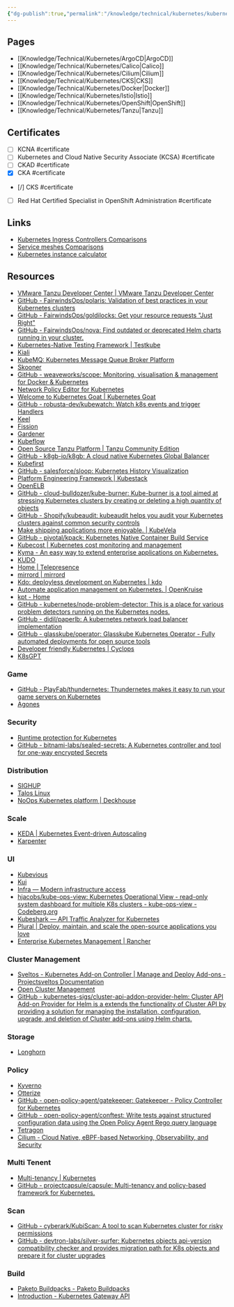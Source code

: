 ```yaml
---
{"dg-publish":true,"permalink":"/knowledge/technical/kubernetes/kubernetes/","noteIcon":""}
---
```


## Pages

- [[Knowledge/Technical/Kubernetes/ArgoCD\|ArgoCD]]
- [[Knowledge/Technical/Kubernetes/Calico\|Calico]]
- [[Knowledge/Technical/Kubernetes/Cilium\|Cilium]]
- [[Knowledge/Technical/Kubernetes/CKS\|CKS]]
- [[Knowledge/Technical/Kubernetes/Docker\|Docker]]
- [[Knowledge/Technical/Kubernetes/Istio\|Istio]]
- [[Knowledge/Technical/Kubernetes/OpenShift\|OpenShift]]
- [[Knowledge/Technical/Kubernetes/Tanzu\|Tanzu]]


## Certificates
- [ ] KCNA #certificate
- [ ] Kubernetes and Cloud Native Security Associate (KCSA) #certificate
- [ ] CKAD #certificate
- [x] CKA #certificate
- [/] CKS #certificate
- [ ] Red Hat Certified Specialist in OpenShift Administration #certificate
## Links
- [Kubernetes Ingress Controllers Comparisons](https://docs.google.com/spreadsheets/d/191WWNpjJ2za6-nbG4ZoUMXMpUK8KlCIosvQB0f-oq3k/edit#gid=907731238)
- [Service meshes Comparisons](https://docs.google.com/spreadsheets/d/1Bxf8VW9n-YyHeBiKdXt6zytOgw2cQlsDnK1gLUvsZ4A/edit#gid=907731238)
- [Kubernetes instance calculator](https://learnk8s.io/kubernetes-instance-calculator)
## Resources
- [VMware Tanzu Developer Center | VMware Tanzu Developer Center](https://tanzu.vmware.com/developer/)
- [GitHub - FairwindsOps/polaris: Validation of best practices in your Kubernetes clusters](https://github.com/FairwindsOps/polaris)
- [GitHub - FairwindsOps/goldilocks: Get your resource requests "Just Right"](https://github.com/FairwindsOps/goldilocks)
- [GitHub - FairwindsOps/nova: Find outdated or deprecated Helm charts running in your cluster.](https://github.com/FairwindsOps/Nova)
- [Kubernetes-Native Testing Framework | Testkube](https://testkube.io/)
- [Kiali](https://kiali.io/)
- [KubeMQ: Kubernetes Message Queue Broker Platform](https://kubemq.io/)
- [Skooner](https://skooner.io/)
- [GitHub - weaveworks/scope: Monitoring, visualisation & management for Docker & Kubernetes](https://github.com/weaveworks/scope)
- [Network Policy Editor for Kubernetes](https://editor.networkpolicy.io/)
- [Welcome to Kubernetes Goat | Kubernetes Goat](https://madhuakula.com/kubernetes-goat/)
- [GitHub - robusta-dev/kubewatch: Watch k8s events and trigger Handlers](https://github.com/robusta-dev/kubewatch)
- [Keel](https://keel.sh/)
- [Fission](https://fission.io/)
- [Gardener](https://gardener.cloud/)
- [Kubeflow](https://www.kubeflow.org/)
- [Open Source Tanzu Platform | Tanzu Community Edition](https://tanzucommunityedition.io/)
- [GitHub - k8gb-io/k8gb: A cloud native Kubernetes Global Balancer](https://github.com/k8gb-io/k8gb)
- [Kubefirst](https://kubefirst.io/)
- [GitHub - salesforce/sloop: Kubernetes History Visualization](https://github.com/salesforce/sloop)
- [Platform Engineering Framework | Kubestack](https://www.kubestack.com/)
- [OpenELB](https://openelb.io/)
- [GitHub - cloud-bulldozer/kube-burner: Kube-burner is a tool aimed at stressing Kubernetes clusters by creating or deleting a high quantity of objects](https://github.com/cloud-bulldozer/kube-burner)
- [GitHub - Shopify/kubeaudit: kubeaudit helps you audit your Kubernetes clusters against common security controls](https://github.com/Shopify/kubeaudit)
- [Make shipping applications more enjoyable. | KubeVela](https://kubevela.io/)
- [GitHub - pivotal/kpack: Kubernetes Native Container Build Service](https://github.com/pivotal/kpack)
- [Kubecost | Kubernetes cost monitoring and management](https://www.kubecost.com/)
- [Kyma - An easy way to extend enterprise applications on Kubernetes.](https://kyma-project.io/)
- [KUDO](https://kudo.dev/)
- [Home | Telepresence](https://www.telepresence.io/)
- [mirrord | mirrord](https://mirrord.dev/)
- [Kdo: deployless development on Kubernetes | kdo](https://kdo.dev/)
- [Automate application management on Kubernetes. | OpenKruise](https://openkruise.io/)
- [kpt - Home](https://kpt.dev/)
- [GitHub - kubernetes/node-problem-detector: This is a place for various problem detectors running on the Kubernetes nodes.](https://github.com/kubernetes/node-problem-detector)
- [GitHub - didil/paperlb: A kubernetes network load balancer implementation](https://github.com/didil/paperlb)
- [GitHub - glasskube/operator: Glasskube Kubernetes Operator - Fully automated deployments for open source tools](https://github.com/glasskube/operator)
- [Developer friendly Kubernetes | Cyclops](https://cyclops-ui.com/)
- [K8sGPT](https://k8sgpt.ai/)
### Game
- [GitHub - PlayFab/thundernetes: Thundernetes makes it easy to run your game servers on Kubernetes](https://github.com/PlayFab/thundernetes)
- [Agones](https://agones.dev/site/)
### Security
- [Runtime protection for Kubernetes](https://kubearmor.io/)
- [GitHub - bitnami-labs/sealed-secrets: A Kubernetes controller and tool for one-way encrypted Secrets](https://github.com/bitnami-labs/sealed-secrets)
### Distribution
- [SIGHUP](https://sighup.io/)
- [Talos Linux](https://www.talos.dev/)
- [NoOps Kubernetes platform | Deckhouse](https://deckhouse.io/)
### Scale
- [KEDA | Kubernetes Event-driven Autoscaling](https://keda.sh/)
- [Karpenter](https://karpenter.sh/)
### UI
- [Kubevious](https://kubevious.io/)
- [Kui](https://kui.tools/)
- [Infra — Modern infrastructure access](https://infrahq.com/)
- [hjacobs/kube-ops-view: Kubernetes Operational View - read-only system dashboard for multiple K8s clusters - kube-ops-view - Codeberg.org](https://codeberg.org/hjacobs/kube-ops-view)
- [Kubeshark — API Traffic Analyzer for Kubernetes](https://kubeshark.co/)
- [Plural | Deploy, maintain, and scale the open-source applications you love](https://www.plural.sh/)
- [Enterprise Kubernetes Management | Rancher](https://www.rancher.com/)
### Cluster Management
- [Sveltos - Kubernetes Add-on Controller | Manage and Deploy Add-ons - Projectsveltos Documentation](https://projectsveltos.github.io/sveltos/)
- [Open Cluster Management](https://open-cluster-management.io/)
- [GitHub - kubernetes-sigs/cluster-api-addon-provider-helm: Cluster API Add-on Provider for Helm is a extends the functionality of Cluster API by providing a solution for managing the installation, configuration, upgrade, and deletion of Cluster add-ons using Helm charts.](https://github.com/kubernetes-sigs/cluster-api-addon-provider-helm)
### Storage
- [Longhorn](https://longhorn.io/)
### Policy
- [Kyverno](https://kyverno.io/)
- [Otterize](https://otterize.com/)
- [GitHub - open-policy-agent/gatekeeper: Gatekeeper - Policy Controller for Kubernetes](https://github.com/open-policy-agent/gatekeeper)
- [GitHub - open-policy-agent/conftest: Write tests against structured configuration data using the Open Policy Agent Rego query language](https://github.com/open-policy-agent/conftest/)
- [Tetragon](https://tetragon.io/)
- [Cilium - Cloud Native, eBPF-based Networking, Observability, and Security](https://cilium.io/)
### Multi Tenent
- [Multi-tenancy | Kubernetes](https://kubernetes.io/docs/concepts/security/multi-tenancy/)
- [GitHub - projectcapsule/capsule: Multi-tenancy and policy-based framework for Kubernetes.](https://github.com/projectcapsule/capsule)
### Scan
- [GitHub - cyberark/KubiScan: A tool to scan Kubernetes cluster for risky permissions](https://github.com/cyberark/KubiScan)
- [GitHub - devtron-labs/silver-surfer: Kubernetes objects api-version compatibility checker and provides migration path for K8s objects and prepare it for cluster upgrades](https://github.com/devtron-labs/silver-surfer)
### Build
- [Paketo Buildpacks - Paketo Buildpacks](https://paketo.io/)
- [Introduction - Kubernetes Gateway API](https://gateway-api.sigs.k8s.io/)
